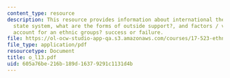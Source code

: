 ```yaml
---
content_type: resource
description: This resource provides information about international theories of the
  state system, what are the forms of outside support?, and factors / variables that
  account for an ethnic groups? success or failure.
file: https://ol-ocw-studio-app-qa.s3.amazonaws.com/courses/17-523-ethnicity-and-race-in-world-politics-fall-2005/605a76be216b189d16379291c1131d4b_o_l13.pdf
file_type: application/pdf
resourcetype: Document
title: o_l13.pdf
uid: 605a76be-216b-189d-1637-9291c1131d4b
---
```

